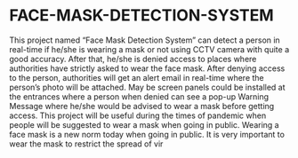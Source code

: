 # FACE-MASK-DETECTION-SYSTEM
This project named “Face Mask Detection System” can detect a person in real-time if he/she
is wearing a mask or not using CCTV camera with quite a good accuracy. After that, he/she is denied
access to places where authorities have strictly asked to wear the face mask. After denying access to
the person, authorities will get an alert email in real-time where the person’s photo will be attached. May be screen panels could be installed at the entrances where a person when denied can see a
pop-up Warning Message where he/she would be advised to wear a mask before getting access. This
project will be useful during the times of pandemic when people will be suggested to wear a mask
when going in public. Wearing a face mask is a new norm today when going in public. It is very
important to wear the mask to restrict the spread of vir
